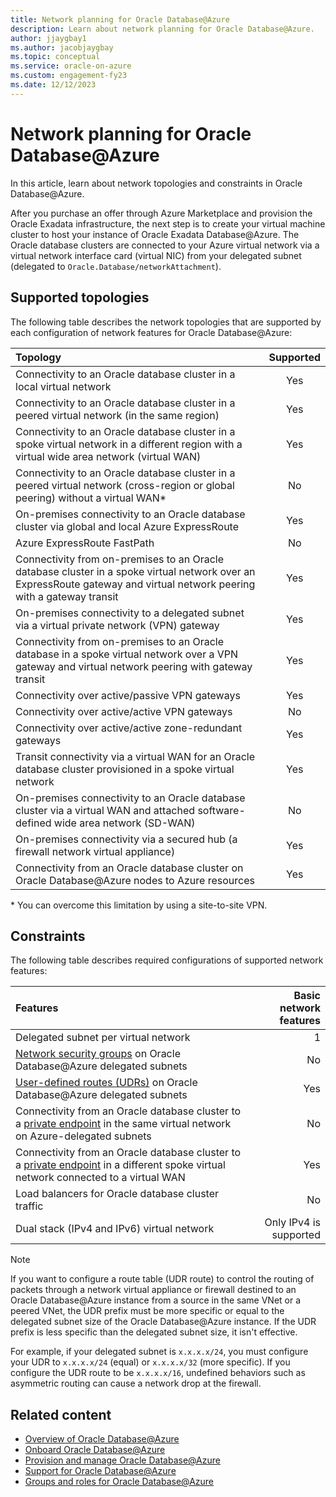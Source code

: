 ```yaml
---
title: Network planning for Oracle Database@Azure
description: Learn about network planning for Oracle Database@Azure. 
author: jjaygbay1
ms.author: jacobjaygbay
ms.topic: conceptual
ms.service: oracle-on-azure
ms.custom: engagement-fy23
ms.date: 12/12/2023
---
```


# Network planning for Oracle Database@Azure

In this article, learn about network topologies and constraints in Oracle Database@Azure.

After you purchase an offer through Azure Marketplace and provision the Oracle Exadata infrastructure, the next step is to create your virtual machine cluster to host your instance of Oracle Exadata Database@Azure. The Oracle database clusters are connected to your Azure virtual network via a virtual network interface card (virtual NIC) from your delegated subnet (delegated to `Oracle.Database/networkAttachment`).  

## Supported topologies

The following table describes the network topologies that are supported by each configuration of network features for Oracle Database@Azure:

|Topology |Supported |
| :------------------- |:---------------:|
|Connectivity to an Oracle database cluster in a local virtual network| Yes |
|Connectivity to an Oracle database cluster in a peered virtual network (in the same region)|Yes |
|Connectivity to an Oracle database cluster in a spoke virtual network in a different region with a virtual wide area network (virtual WAN) |Yes |
|Connectivity to an Oracle database cluster in a peered virtual network (cross-region or global peering) without a virtual WAN\* | No|
|On-premises connectivity to an Oracle database cluster via global and local Azure ExpressRoute |Yes|
|Azure ExpressRoute FastPath |No |
|Connectivity from on-premises to an Oracle database cluster in a spoke virtual network over an ExpressRoute gateway and virtual network peering with a gateway transit|Yes |
|On-premises connectivity to a delegated subnet via a virtual private network (VPN) gateway | Yes |
|Connectivity from on-premises to an Oracle database in a spoke virtual network over a VPN gateway and virtual network peering with gateway transit| Yes |
|Connectivity over active/passive VPN gateways| Yes |
|Connectivity over active/active VPN gateways| No |
|Connectivity over active/active zone-redundant gateways| Yes |
|Transit connectivity via a virtual WAN for an Oracle database cluster provisioned in a spoke virtual network| Yes |
|On-premises connectivity to an Oracle database cluster via a virtual WAN and attached software-defined wide area network (SD-WAN)|No|
|On-premises connectivity via a secured hub (a firewall network virtual appliance) |Yes|
|Connectivity from an Oracle database cluster on Oracle Database@Azure nodes to Azure resources|Yes|

\* You can overcome this limitation by using a site-to-site VPN.

## Constraints

The following table describes required configurations of supported network features:

|Features |Basic network features |
| :------------------- | -------------------: |
|Delegated subnet per virtual network |1|
|[Network security groups](../../virtual-network/network-security-groups-overview.md) on Oracle Database@Azure delegated subnets|No|
|[User-defined routes (UDRs)](../../virtual-network/virtual-networks-udr-overview.md#user-defined) on Oracle Database@Azure delegated subnets|Yes|
|Connectivity from an Oracle database cluster to a [private endpoint](../../private-link/private-endpoint-overview.md) in the same virtual network on Azure-delegated subnets|No|
|Connectivity from an Oracle database cluster to a [private endpoint](../../private-link/private-endpoint-overview.md) in a different spoke virtual network connected to a virtual WAN|Yes|
|Load balancers for Oracle database cluster traffic|No|
|Dual stack (IPv4 and IPv6) virtual network|Only IPv4 is supported|

> [!NOTE]
> If you want to configure a route table (UDR route) to control the routing of packets through a network virtual appliance or firewall destined to an Oracle Database@Azure instance from a source in the same VNet or a peered VNet, the UDR prefix must be more specific or equal to the delegated subnet size of the Oracle Database@Azure instance. If the UDR prefix is less specific than the delegated subnet size, it isn't effective. 
> 
> For example, if your delegated subnet is `x.x.x.x/24`, you must configure your UDR to `x.x.x.x/24` (equal) or `x.x.x.x/32` (more specific). If you configure the UDR route to be `x.x.x.x/16`, undefined behaviors such as asymmetric routing can cause a network drop at the firewall. 

## Related content

* [Overview of Oracle Database@Azure](database-overview.md)
* [Onboard Oracle Database@Azure](onboard-oracle-database.md)
* [Provision and manage Oracle Database@Azure](provision-oracle-database.md)
* [Support for Oracle Database@Azure](oracle-database-support.md)
* [Groups and roles for Oracle Database@Azure](oracle-database-groups-roles.md)
